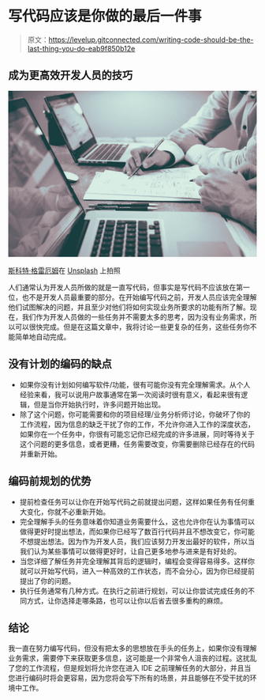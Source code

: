 # 写代码应该是你做的最后一件事

> 原文：<https://levelup.gitconnected.com/writing-code-should-be-the-last-thing-you-do-eab9f850b12e>

## 成为更高效开发人员的技巧

![](img/c569f061e3d075a15e10f3a51a5a5e6e.png)

[斯科特·格雷厄姆](https://unsplash.com/@homajob)在 [Unsplash](https://unsplash.com/photos/5fNmWej4tAA) 上拍照

人们通常认为开发人员所做的就是一直写代码，但事实是写代码不应该放在第一位，也不是开发人员最重要的部分。在开始编写代码之前，开发人员应该完全理解他们试图解决的问题，并且至少对他们将如何实现业务所要求的功能有所了解。现在，我们作为开发人员做的一些任务并不需要太多的思考，因为没有业务需求，所以可以很快完成。但是在这篇文章中，我将讨论一些更复杂的任务，这些任务你不能简单地自动完成。

## 没有计划的编码的缺点

*   如果你没有计划如何编写软件/功能，很有可能你没有完全理解需求。从个人经验来看，我可以说用户故事通常在第一次阅读时很有意义，看起来很有逻辑，但是当你开始执行时，许多问题开始出现。
*   除了这个问题，你可能需要和你的项目经理/业务分析师讨论，你破坏了你的工作流程，因为信息的缺乏干扰了你的工作，不允许你进入工作的深度状态，如果你在一个任务中，你很有可能忘记你已经完成的许多进展，同时等待关于这个问题的更多信息，或者更糟，任务需要改变，你需要删除已经存在的代码并重新开始。

## 编码前规划的优势

*   提前检查任务可以让你在开始写代码之前就提出问题，这样如果任务有任何重大变化，你就不必重新开始。
*   完全理解手头的任务意味着你知道业务需要什么，这也允许你在认为事情可以做得更好时提出想法，而如果你已经写了数百行代码并且不想改变它，你可能不想提出想法。因为作为开发人员，我们应该努力开发出最好的软件，所以当我们认为某些事情可以做得更好时，让自己更多地参与进来是有好处的。
*   当您详细了解任务并完全理解其背后的逻辑时，编程会变得容易得多。这样你就可以开始写代码，进入一种高效的工作状态，而不会分心，因为你已经提前提出了你的问题。
*   执行任务通常有几种方式。在执行之前进行规划，可以让你尝试完成任务的不同方式，让你选择走哪条路，也可以让你以后省去很多重构的麻烦。

## 结论

我一直在努力编写代码，但没有把太多的思想放在手头的任务上，如果你没有理解业务需求，需要停下来获取更多信息，这可能是一个非常令人沮丧的过程。这扰乱了您的工作流程，但是规划将允许您在进入 IDE 之前理解任务的大部分，并且当您进行编码时将会更容易，因为您将会写下所有的场景，并且能够在不受干扰的环境中工作。